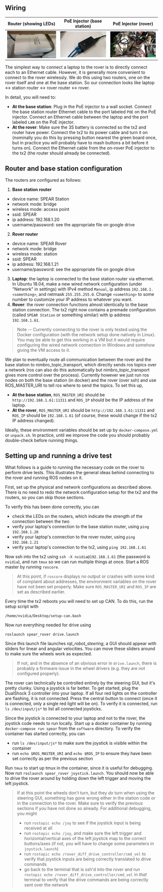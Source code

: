 

## Wiring

| Router (showing LEDs) | PoE Injector (base station) | PoE Injector (rover) |
|:---------------------:|:---------------------------:|:--------------------:|
| ![](../images/router.jpg) | ![](../images/poe_injector_station.jpg) | ![](../images/poe_injector_rover.jpg) |

The simplest way to connect a laptop to the rover is to directly connect each to an Ethernet cable.
However, it is generally more convenient to connect to the rover wirelessly.
We do this using two routers, one on the rover itself and one at the base station.
So our connection looks like laptop <-> station router <-> rover router <-> rover.

In detail, you will need to:
- **At the base station**: Plug in the PoE injector to a wall socket.
  Connect the base station router Ethernet cable to the port labeled `POE` on the PoE injector.
  Connect an Ethernet cable between the laptop and the port labeled `LAN` on the PoE injector.
- **At the rover**: Make sure the 3S battery is connected so the tx2 and router have power. Connect the tx2 to its power cable and turn it on (nominally you do this by pressing button nearest the green board once, but in practice you will probably have to mash buttons a bit before it turns on). Connect the Ethernet cable from the on-rover PoE injector to the tx2 (the router should already be connected).


## Router and base station configuration

The routers are configured as follows:
1. **Base station router**
  - device name: SPEAR Station
  - network mode: bridge
  - wireless mode: access point
  - ssid: SPEAR
  - ip address: 192.168.1.20
  - username/password: see the appropriate file on google drive
2. **Rover router**
  - device name: SPEAR Rover
  - network mode: bridge
  - wireless mode: station
  - ssid: SPEAR
  - ip address: 192.168.1.21
  - username/password: see the appropriate file on google drive
3. **Laptop**: the laptop is connected to the base station router via ethernet. In Ubuntu 18.04, make a new wired network configuration (under "Network" in settings) with IPv4 method `Manual`, ip address `192.168.1.<something>`, and netmask `255.255.255.0`. Change `<something>` to some number to customize your IP address to whatever you want.
4. **Rover**: the rover connection functions almost identically to the base station connection. The tx2 right now contains a premade configuration (called `SPEAR Station` or something similar) with ip address `192.168.1.61`.

> Note -- Currently connecting to the rover is only tested using the Docker configuration (with the network setup done natively in Linux). You may be able to get this working in a VM but it would require configuring the wired network connection in Windows and somehow giving the VM access to it.

We plan to eventually route all communication between the rover and the base station to nimbro_topic_transport, which directly sends ros topics over a network (ros can also do this automatically but nimbro_topic_transport gives more control over the process). Currently however we just run ros nodes on both the base station (in docker) and the rover (over ssh) and use ROS_MASTER_URI to tell ros where to send the topics. To set this up,

- **At the base station**, `ROS_MASTER_URI` should be `http://192.168.1.61:11311` and `ROS_IP` should be the IP address of the laptop.
- **At the rover**, `ROS_MASTER_URI` should be `http://192.168.1.61:11311` and `ROS_IP` should be `192.168.1.61` (of course, these would change if the tx2 IP address changed).

Ideally, these environment variables should be set up by `docker-compose.yml` or `unpack.sh`. In practice, until we improve the code you should probably double-check before running things.


## Setting up and running a drive test

What follows is a guide to running the necessary code on the rover to perform drive tests.
This illustrates the general ideas behind connecting to the rover and running ROS nodes on it.

First, set up the physical and network configurations as described above.
There is no need to redo the network configuration setup for the tx2 and the routers, so you can skip those sections.

To verify this has been done correctly, you can
  - check the LEDs on the routers, which indicate the strength of the connection between the two
  - verify your laptop's connection to the base station router, using `ping 192.168.1.20`
  - verify your laptop's connection to the rover router, using `ping 192.168.1.21`
  - verify your laptop's connection to the tx2, using `ping 192.168.1.61`

Now ssh into the tx2 using `ssh -X nvidia@192.168.1.61` (the password is `nvidia`), and run `tmux` so we can run multiple things at once. Start a ROS master by running `roscore`.

> At this point, if `roscore` displays no output or crashes with some kind of complaint about addresses, the environment variables on the rover have not been set properly. Make sure `ROS_MASTER_URI` and `ROS_IP` are set as described earlier.

Every time the tx2 reboots you will need to set up CAN.
To do this, run the setup script with

    /home/nvidia/Desktop/setup-can.bash

Now run everything needed for drive using

    roslaunch spear_rover drive.launch

Since this launch file launches *rqt_robot_steering*, a GUI should appear with sliders for linear and angular velocities.
You can move these sliders around to make sure the wheels work as expected.

> If not, and in the absence of an obvious error in `drive.launch`, there is probably a firmware issue in the wheel drivers (e.g. they are not configured properly).

The rover can technically be controlled entirely by the steering GUI, but it's pretty clunky.
Using a joystick is far better.
To get started, plug the DualShock 3 controller into your laptop.
If all four red lights on the controller are flashing, it is not connected.
Press the central button to connect (once it is connected, only a single red light will be on).
To verify it is connected, run `ls /dev/input/js*` to list all connected joysticks.

Since the joystick is connected to your laptop and not to the rover, the joystick code needs to run locally.
Start up a docker container by running `docker-compose run spear` from the `software` directory.
To verify the container has started correctly, you can
  - run `ls /dev/input/js*` to make sure the joystick is visible within the container
  - run `echo $ROS_MASTER_URI` and `echo $ROS_IP` to ensure they have been set correctly as per the previous section

Run `tmux` to start up tmux in the container, since it is useful for debugging.
Now run `roslaunch spear_rover joystick.launch`.
You should now be able to drive the rover around by holding down the left trigger and moving the left joystick.

> If at this point the wheels don't turn, but they *do* turn when using the steering GUI, something has gone wrong either in the station code or in the connection to the rover.
> Make sure to verify the previous sections if you have not done so already.
> For additional debugging, you might
>  - run `rostopic echo /joy` to see if the joystick input is being received at all
>  - run `rostopic echo /joy`, and make sure the left trigger and horizontal/vertical axes of the left joystick map to the correct buttons/axes (if not, you will have to change some parameters in `joystick.launch`)
>  - run `rostopic echo /rover_diff_drive_controller/cmd_vel` to verify that joystick inputs are being correctly translated to drive commands
>  - go back to the terminal that is ssh'd into the rover and run `rostopic echo /rover_diff_drive_controller/cmd_vel` in *that* terminal to verify that the drive commands are being correctly sent over the network
